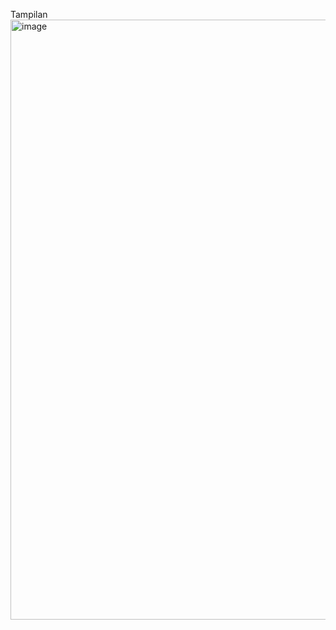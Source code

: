 Tampilan
<img width="960" alt="image" src="https://github.com/user-attachments/assets/edb8141a-eb4e-44bb-b836-c19dfead3abe">
